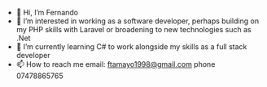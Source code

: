 - 👋 Hi, I’m Fernando
- 👀 I’m interested in working as a software developer, perhaps building on my PHP skills with Laravel or
  broadening to new technologies such as .Net
- 🌱 I’m currently learning C# to work alongside my skills as a full stack developer
- 📫 How to reach me email: ftamayo1998@gmail.com phone 07478865765

<!---
Nando1920/Nando1920 is a ✨ special ✨ repository because its `README.md` (this file) appears on your GitHub profile.
You can click the Preview link to take a look at your changes.
--->
